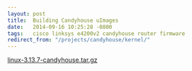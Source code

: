 ```yaml
---
layout: post
title:  Building Candyhouse uImages
date:   2014-09-16 10:25:28 -0800
tags:   cisco linksys e4200v2 candyhouse router firmware
redirect_from: "/projects/candyhouse/kernel/"
---
```

[linux-3.13.7-candyhouse.tar.gz](/assets/linux-3.13.7-candyhouse.tar.gz)
